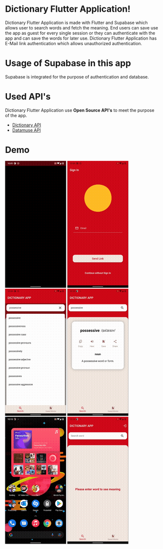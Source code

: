 # Dictionary Flutter Application!

Dictionary Flutter Application is made with Flutter and Supabase which allows user to search words and fetch the meaning. End users can save use the app as guest for every single session or they can authenticate with the app and can save the words for later use. Dictionary Flutter Application has E-Mail link authentication which allows unauthorized authentication. 


# Usage of Supabase in this app

Supabase is integrated for the purpose of authentication and database.

# Used API's

Dictionary Flutter Application use **Open Source API's** to meet the purpose of the app.

 - [Dictionary API](https://dictionaryapi.dev/)
 - [Datamuse API](https://www.datamuse.com/api/)

# Demo

<img src="readme-assets/intro.gif" width="200"> <img src="readme-assets/guest.gif" width="200">  <img src="readme-assets/suggestion.gif" width="200">  <img src="readme-assets/result.gif" width="200"> <img src="readme-assets/deep_link.gif" width="200">  <img src="readme-assets/delete.gif" width="200">   
